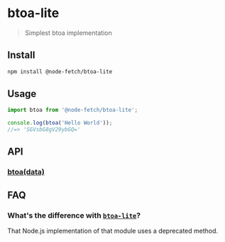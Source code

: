 # btoa-lite

> Simplest btoa implementation

## Install

```sh
npm install @node-fetch/btoa-lite
```

## Usage

```js
import btoa from '@node-fetch/btoa-lite';

console.log(btoa('Hello World'));
//=> 'SGVsbG8gV29ybGQ='
```

## API

### [btoa(data)](https://developer.mozilla.org/en-US/docs/Web/API/WindowOrWorkerGlobalScope/btoa)

## FAQ

### What's the difference with [`btoa-lite`](https://github.com/hughsk/btoa-lite)?

That Node.js implementation of that module uses a deprecated method.
